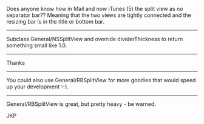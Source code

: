 Does anyone know how in Mail and now iTunes (5) the split view as no separator bar??
Meaning that the two views are tightly connected and the resizing bar is in the title or bottom bar.

----

Subclass General/NSSplitView and override     dividerThickness to return something small like 1.0.

----

Thanks

----

You could also use General/RBSplitView for more goodies that would speed up your development :-).

----

General/RBSplitView is great, but pretty heavy - be warned.

JKP